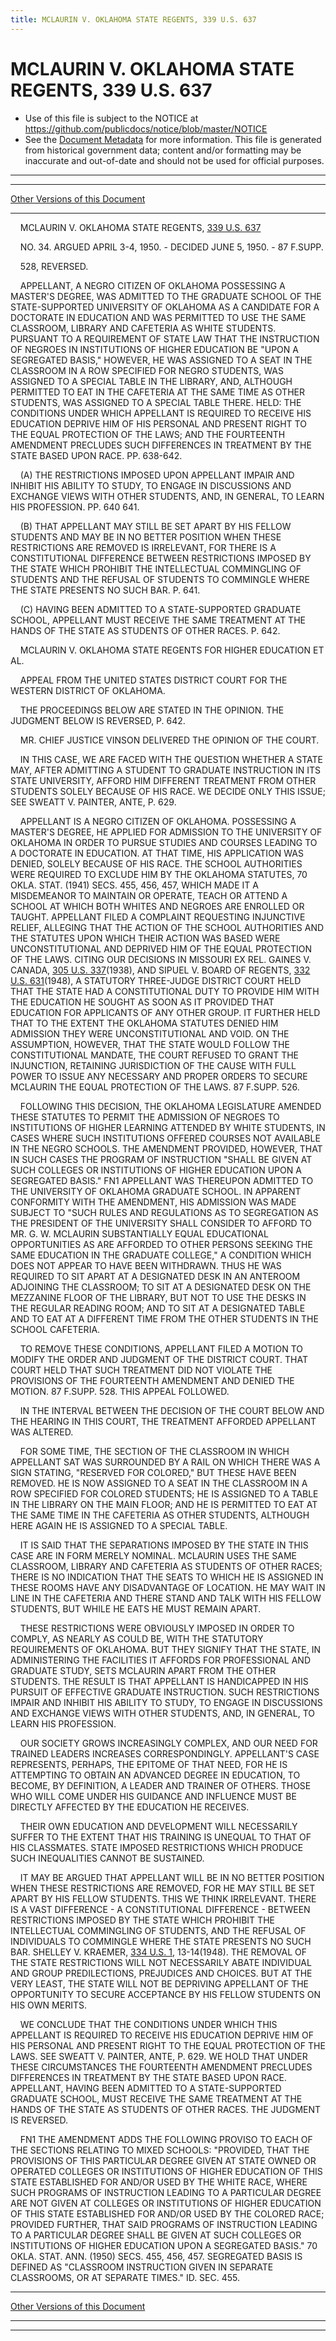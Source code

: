 ```yaml
---
title: MCLAURIN V. OKLAHOMA STATE REGENTS, 339 U.S. 637
---
```


# MCLAURIN V. OKLAHOMA STATE REGENTS, 339 U.S. 637

* Use of this file is subject to the NOTICE at https://github.com/publicdocs/notice/blob/master/NOTICE
* See the [Document Metadata](../../../index.md) for more information.
  This file is generated from historical government data; content and/or formatting may be inaccurate and out-of-date and should not be used for official purposes.

----------
----------

[Other Versions of this Document](https://publicdocs.github.io/go/links?ns=uslm-x&ref=%2Fus%2Fcourts%2Fscotus%2FusReporter%2F339%2F637)

----------

    MCLAURIN V. OKLAHOMA STATE REGENTS, [339 U.S. 637][/us/courts/scotus/usReporter/339/637]

    NO. 34.  ARGUED APRIL 3-4, 1950.  - DECIDED JUNE 5, 1950.  - 87 F.SUPP.

    528, REVERSED.

    APPELLANT, A NEGRO CITIZEN OF OKLAHOMA POSSESSING A MASTER'S DEGREE, WAS ADMITTED TO THE GRADUATE SCHOOL OF THE STATE-SUPPORTED UNIVERSITY OF OKLAHOMA AS A CANDIDATE FOR A DOCTORATE IN EDUCATION AND WAS PERMITTED TO USE THE SAME CLASSROOM, LIBRARY AND CAFETERIA AS WHITE STUDENTS.  PURSUANT TO A REQUIREMENT OF STATE LAW THAT THE INSTRUCTION OF NEGROES IN INSTITUTIONS OF HIGHER EDUCATION BE "UPON A SEGREGATED BASIS," HOWEVER, HE WAS ASSIGNED TO A SEAT IN THE CLASSROOM IN A ROW SPECIFIED FOR NEGRO STUDENTS, WAS ASSIGNED TO A SPECIAL TABLE IN THE LIBRARY, AND, ALTHOUGH PERMITTED TO EAT IN THE CAFETERIA AT THE SAME TIME AS OTHER STUDENTS, WAS ASSIGNED TO A SPECIAL TABLE THERE.  HELD: THE CONDITIONS UNDER WHICH APPELLANT IS REQUIRED TO RECEIVE HIS EDUCATION DEPRIVE HIM OF HIS PERSONAL AND PRESENT RIGHT TO THE EQUAL PROTECTION OF THE LAWS; AND THE FOURTEENTH AMENDMENT PRECLUDES SUCH DIFFERENCES IN TREATMENT BY THE STATE BASED UPON RACE.  PP. 638-642.

    (A)  THE RESTRICTIONS IMPOSED UPON APPELLANT IMPAIR AND INHIBIT HIS ABILITY TO STUDY, TO ENGAGE IN DISCUSSIONS AND EXCHANGE VIEWS WITH OTHER STUDENTS, AND, IN GENERAL, TO LEARN HIS PROFESSION.  PP. 640 641.

    (B)  THAT APPELLANT MAY STILL BE SET APART BY HIS FELLOW STUDENTS AND MAY BE IN NO BETTER POSITION WHEN THESE RESTRICTIONS ARE REMOVED IS IRRELEVANT, FOR THERE IS A CONSTITUTIONAL DIFFERENCE BETWEEN RESTRICTIONS IMPOSED BY THE STATE WHICH PROHIBIT THE INTELLECTUAL COMMINGLING OF STUDENTS AND THE REFUSAL OF STUDENTS TO COMMINGLE WHERE THE STATE PRESENTS NO SUCH BAR.  P. 641.

    (C)  HAVING BEEN ADMITTED TO A STATE-SUPPORTED GRADUATE SCHOOL, APPELLANT MUST RECEIVE THE SAME TREATMENT AT THE HANDS OF THE STATE AS STUDENTS OF OTHER RACES.  P. 642.

    MCLAURIN V. OKLAHOMA STATE REGENTS FOR HIGHER EDUCATION ET AL.

    APPEAL FROM THE UNITED STATES DISTRICT COURT FOR THE WESTERN DISTRICT OF OKLAHOMA.

    THE PROCEEDINGS BELOW ARE STATED IN THE OPINION.  THE JUDGMENT BELOW IS REVERSED, P. 642.

    MR. CHIEF JUSTICE VINSON DELIVERED THE OPINION OF THE COURT.

    IN THIS CASE, WE ARE FACED WITH THE QUESTION WHETHER A STATE MAY, AFTER ADMITTING A STUDENT TO GRADUATE INSTRUCTION IN ITS STATE UNIVERSITY, AFFORD HIM DIFFERENT TREATMENT FROM OTHER STUDENTS SOLELY BECAUSE OF HIS RACE.  WE DECIDE ONLY THIS ISSUE; SEE SWEATT V. PAINTER, ANTE, P. 629.

    APPELLANT IS A NEGRO CITIZEN OF OKLAHOMA.  POSSESSING A MASTER'S DEGREE, HE APPLIED FOR ADMISSION TO THE UNIVERSITY OF OKLAHOMA IN ORDER TO PURSUE STUDIES AND COURSES LEADING TO A DOCTORATE IN EDUCATION.  AT THAT TIME, HIS APPLICATION WAS DENIED, SOLELY BECAUSE OF HIS RACE.  THE SCHOOL AUTHORITIES WERE REQUIRED TO EXCLUDE HIM BY THE OKLAHOMA STATUTES, 70 OKLA. STAT. (1941) SECS. 455, 456, 457, WHICH MADE IT A MISDEMEANOR TO MAINTAIN OR OPERATE, TEACH OR ATTEND A SCHOOL AT WHICH BOTH WHITES AND NEGROES ARE ENROLLED OR TAUGHT.  APPELLANT FILED A COMPLAINT REQUESTING INJUNCTIVE RELIEF, ALLEGING THAT THE ACTION OF THE SCHOOL AUTHORITIES AND THE STATUTES UPON WHICH THEIR ACTION WAS BASED WERE UNCONSTITUTIONAL AND DEPRIVED HIM OF THE EQUAL PROTECTION OF THE LAWS.  CITING OUR DECISIONS IN MISSOURI EX REL. GAINES V. CANADA, [305 U.S. 337][/us/courts/scotus/usReporter/305/337](1938), AND SIPUEL V. BOARD OF REGENTS, [332 U.S. 631][/us/courts/scotus/usReporter/332/631](1948), A STATUTORY THREE-JUDGE DISTRICT COURT HELD THAT THE STATE HAD A CONSTITUTIONAL DUTY TO PROVIDE HIM WITH THE EDUCATION HE SOUGHT AS SOON AS IT PROVIDED THAT EDUCATION FOR APPLICANTS OF ANY OTHER GROUP.  IT FURTHER HELD THAT TO THE EXTENT THE OKLAHOMA STATUTES DENIED HIM ADMISSION THEY WERE UNCONSTITUTIONAL AND VOID.  ON THE ASSUMPTION, HOWEVER, THAT THE STATE WOULD FOLLOW THE CONSTITUTIONAL MANDATE, THE COURT REFUSED TO GRANT THE INJUNCTION, RETAINING JURISDICTION OF THE CAUSE WITH FULL POWER TO ISSUE ANY NECESSARY AND PROPER ORDERS TO SECURE MCLAURIN THE EQUAL PROTECTION OF THE LAWS.  87 F.SUPP.  526.

    FOLLOWING THIS DECISION, THE OKLAHOMA LEGISLATURE AMENDED THESE STATUTES TO PERMIT THE ADMISSION OF NEGROES TO INSTITUTIONS OF HIGHER LEARNING ATTENDED BY WHITE STUDENTS, IN CASES WHERE SUCH INSTITUTIONS OFFERED COURSES NOT AVAILABLE IN THE NEGRO SCHOOLS.  THE AMENDMENT PROVIDED, HOWEVER, THAT IN SUCH CASES THE PROGRAM OF INSTRUCTION "SHALL BE GIVEN AT SUCH COLLEGES OR INSTITUTIONS OF HIGHER EDUCATION UPON A SEGREGATED BASIS."  FN1  APPELLANT WAS THEREUPON ADMITTED TO THE UNIVERSITY OF OKLAHOMA GRADUATE SCHOOL.  IN APPARENT CONFORMITY WITH THE AMENDMENT, HIS ADMISSION WAS MADE SUBJECT TO "SUCH RULES AND REGULATIONS AS TO SEGREGATION AS THE PRESIDENT OF THE UNIVERSITY SHALL CONSIDER TO AFFORD TO MR. G. W. MCLAURIN SUBSTANTIALLY EQUAL EDUCATIONAL OPPORTUNITIES AS ARE AFFORDED TO OTHER PERSONS SEEKING THE SAME EDUCATION IN THE GRADUATE COLLEGE," A CONDITION WHICH DOES NOT APPEAR TO HAVE BEEN WITHDRAWN.  THUS HE WAS REQUIRED TO SIT APART AT A DESIGNATED DESK IN AN ANTEROOM ADJOINING THE CLASSROOM; TO SIT AT A DESIGNATED DESK ON THE MEZZANINE FLOOR OF THE LIBRARY, BUT NOT TO USE THE DESKS IN THE REGULAR READING ROOM; AND TO SIT AT A DESIGNATED TABLE AND TO EAT AT A DIFFERENT TIME FROM THE OTHER STUDENTS IN THE SCHOOL CAFETERIA.

    TO REMOVE THESE CONDITIONS, APPELLANT FILED A MOTION TO MODIFY THE ORDER AND JUDGMENT OF THE DISTRICT COURT.  THAT COURT HELD THAT SUCH TREATMENT DID NOT VIOLATE THE PROVISIONS OF THE FOURTEENTH AMENDMENT AND DENIED THE MOTION.  87 F.SUPP.  528.  THIS APPEAL FOLLOWED.

    IN THE INTERVAL BETWEEN THE DECISION OF THE COURT BELOW AND THE HEARING IN THIS COURT, THE TREATMENT AFFORDED APPELLANT WAS ALTERED.

    FOR SOME TIME, THE SECTION OF THE CLASSROOM IN WHICH APPELLANT SAT WAS SURROUNDED BY A RAIL ON WHICH THERE WAS A SIGN STATING, "RESERVED FOR COLORED," BUT THESE HAVE BEEN REMOVED.  HE IS NOW ASSIGNED TO A SEAT IN THE CLASSROOM IN A ROW SPECIFIED FOR COLORED STUDENTS; HE IS ASSIGNED TO A TABLE IN THE LIBRARY ON THE MAIN FLOOR; AND HE IS PERMITTED TO EAT AT THE SAME TIME IN THE CAFETERIA AS OTHER STUDENTS, ALTHOUGH HERE AGAIN HE IS ASSIGNED TO A SPECIAL TABLE.

    IT IS SAID THAT THE SEPARATIONS IMPOSED BY THE STATE IN THIS CASE ARE IN FORM MERELY NOMINAL.  MCLAURIN USES THE SAME CLASSROOM, LIBRARY AND CAFETERIA AS STUDENTS OF OTHER RACES; THERE IS NO INDICATION THAT THE SEATS TO WHICH HE IS ASSIGNED IN THESE ROOMS HAVE ANY DISADVANTAGE OF LOCATION.  HE MAY WAIT IN LINE IN THE CAFETERIA AND THERE STAND AND TALK WITH HIS FELLOW STUDENTS, BUT WHILE HE EATS HE MUST REMAIN APART.

    THESE RESTRICTIONS WERE OBVIOUSLY IMPOSED IN ORDER TO COMPLY, AS NEARLY AS COULD BE, WITH THE STATUTORY REQUIREMENTS OF OKLAHOMA.  BUT THEY SIGNIFY THAT THE STATE, IN ADMINISTERING THE FACILITIES IT AFFORDS FOR PROFESSIONAL AND GRADUATE STUDY, SETS MCLAURIN APART FROM THE OTHER STUDENTS.  THE RESULT IS THAT APPELLANT IS HANDICAPPED IN HIS PURSUIT OF EFFECTIVE GRADUATE INSTRUCTION.  SUCH RESTRICTIONS IMPAIR AND INHIBIT HIS ABILITY TO STUDY, TO ENGAGE IN DISCUSSIONS AND EXCHANGE VIEWS WITH OTHER STUDENTS, AND, IN GENERAL, TO LEARN HIS PROFESSION.

    OUR SOCIETY GROWS INCREASINGLY COMPLEX, AND OUR NEED FOR TRAINED LEADERS INCREASES CORRESPONDINGLY.  APPELLANT'S CASE REPRESENTS, PERHAPS, THE EPITOME OF THAT NEED, FOR HE IS ATTEMPTING TO OBTAIN AN ADVANCED DEGREE IN EDUCATION, TO BECOME, BY DEFINITION, A LEADER AND TRAINER OF OTHERS.  THOSE WHO WILL COME UNDER HIS GUIDANCE AND INFLUENCE MUST BE DIRECTLY AFFECTED BY THE EDUCATION HE RECEIVES.

    THEIR OWN EDUCATION AND DEVELOPMENT WILL NECESSARILY SUFFER TO THE EXTENT THAT HIS TRAINING IS UNEQUAL TO THAT OF HIS CLASSMATES.  STATE IMPOSED RESTRICTIONS WHICH PRODUCE SUCH INEQUALITIES CANNOT BE SUSTAINED.

    IT MAY BE ARGUED THAT APPELLANT WILL BE IN NO BETTER POSITION WHEN THESE RESTRICTIONS ARE REMOVED, FOR HE MAY STILL BE SET APART BY HIS FELLOW STUDENTS.  THIS WE THINK IRRELEVANT.  THERE IS A VAST DIFFERENCE - A CONSTITUTIONAL DIFFERENCE - BETWEEN RESTRICTIONS IMPOSED BY THE STATE WHICH PROHIBIT THE INTELLECTUAL COMMINGLING OF STUDENTS, AND THE REFUSAL OF INDIVIDUALS TO COMMINGLE WHERE THE STATE PRESENTS NO SUCH BAR.  SHELLEY V. KRAEMER, [334 U.S. 1][/us/courts/scotus/usReporter/334/1], 13-14(1948).  THE REMOVAL OF THE STATE RESTRICTIONS WILL NOT NECESSARILY ABATE INDIVIDUAL AND GROUP PREDILECTIONS, PREJUDICES AND CHOICES.  BUT AT THE VERY LEAST, THE STATE WILL NOT BE DEPRIVING APPELLANT OF THE OPPORTUNITY TO SECURE ACCEPTANCE BY HIS FELLOW STUDENTS ON HIS OWN MERITS.

    WE CONCLUDE THAT THE CONDITIONS UNDER WHICH THIS APPELLANT IS REQUIRED TO RECEIVE HIS EDUCATION DEPRIVE HIM OF HIS PERSONAL AND PRESENT RIGHT TO THE EQUAL PROTECTION OF THE LAWS.  SEE SWEATT V. PAINTER, ANTE, P. 629.  WE HOLD THAT UNDER THESE CIRCUMSTANCES THE FOURTEENTH AMENDMENT PRECLUDES DIFFERENCES IN TREATMENT BY THE STATE BASED UPON RACE.  APPELLANT, HAVING BEEN ADMITTED TO A STATE-SUPPORTED GRADUATE SCHOOL, MUST RECEIVE THE SAME TREATMENT AT THE HANDS OF THE STATE AS STUDENTS OF OTHER RACES.  THE JUDGMENT IS REVERSED.

    FN1  THE AMENDMENT ADDS THE FOLLOWING PROVISO TO EACH OF THE SECTIONS RELATING TO MIXED SCHOOLS: "PROVIDED, THAT THE PROVISIONS OF THIS PARTICULAR DEGREE GIVEN AT STATE OWNED OR OPERATED COLLEGES OR INSTITUTIONS OF HIGHER EDUCATION OF THIS STATE ESTABLISHED FOR AND/OR USED BY THE WHITE RACE, WHERE SUCH PROGRAMS OF INSTRUCTION LEADING TO A PARTICULAR DEGREE ARE NOT GIVEN AT COLLEGES OR INSTITUTIONS OF HIGHER EDUCATION OF THIS STATE ESTABLISHED FOR AND/OR USED BY THE COLORED RACE; PROVIDED FURTHER, THAT SAID PROGRAMS OF INSTRUCTION LEADING TO A PARTICULAR DEGREE SHALL BE GIVEN AT SUCH COLLEGES OR INSTITUTIONS OF HIGHER EDUCATION UPON A SEGREGATED BASIS."  70 OKLA. STAT. ANN. (1950) SECS. 455, 456, 457.  SEGREGATED BASIS IS DEFINED AS "CLASSROOM INSTRUCTION GIVEN IN SEPARATE CLASSROOMS, OR AT SEPARATE TIMES."  ID. SEC. 455.

----------

[Other Versions of this Document](https://publicdocs.github.io/go/links?ns=uslm-x&ref=%2Fus%2Fcourts%2Fscotus%2FusReporter%2F339%2F637)

----------
----------

[/us/courts/scotus/usReporter/339/637]: https://publicdocs.github.io/go/links?ns=uslm-x&ref=%2Fus%2Fcourts%2Fscotus%2FusReporter%2F339%2F637
[/us/courts/scotus/usReporter/305/337]: https://publicdocs.github.io/go/links?ns=uslm-x&ref=%2Fus%2Fcourts%2Fscotus%2FusReporter%2F305%2F337
[/us/courts/scotus/usReporter/332/631]: https://publicdocs.github.io/go/links?ns=uslm-x&ref=%2Fus%2Fcourts%2Fscotus%2FusReporter%2F332%2F631
[/us/courts/scotus/usReporter/334/1]: https://publicdocs.github.io/go/links?ns=uslm-x&ref=%2Fus%2Fcourts%2Fscotus%2FusReporter%2F334%2F1


